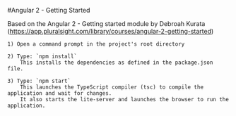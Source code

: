 
#Angular 2 - Getting Started

Based on the Angular 2 - Getting started module by Debroah Kurata (https://app.pluralsight.com/library/courses/angular-2-getting-started)

```
1) Open a command prompt in the project's root directory

2) Type: `npm install`
    This installs the dependencies as defined in the package.json file.
    
3) Type: `npm start`
    This launches the TypeScript compiler (tsc) to compile the application and wait for changes. 
    It also starts the lite-server and launches the browser to run the application.
```

